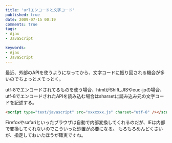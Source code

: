 ```yaml
---
title: 'urlエンコードと文字コード'
published: true
date: 2009-07-15 00:19
comments: true
tags:
- Ajax
- JavaScript

keywords:
- Ajax
- JavaScript
---
```

最近、外部のAPIを使うようになってから、文字コードに振り回される機会が多いのでちょっとメモっとく。


utf-8でエンコードされてるものを使う場合、htmlがShift_JISやeuc-jpの場合、utf-8でエンコードされたAPIを読み込む場合はsharsetに読み込み元の文字コードを記述する。



```html
<script type="text/javascript" src="xxxxxxx.js" charset="utf-8" /></script>
```



Firefoxやsafariといったブラウザは自動で内部変換してくれるのだが、IEは内部で変換してくれないのでこういった処置が必要になる。
もろもろめんどくさいが、指定しておいたほうが確実ですね。